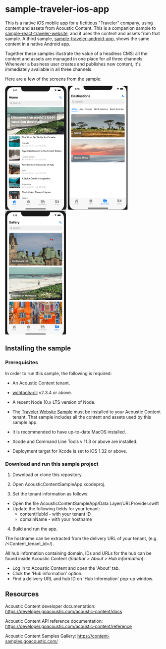 # sample-traveler-ios-app

This is a native iOS mobile app for a fictitious "Traveler" company, using content and assets from Acoustic Content. This is a companion sample to [sample-react-traveler-website](https://github.com/acoustic-content-samples/sample-react-traveler-website), and it uses the content and assets from that sample. A third sample, [sample-traveler-android-app](https://github.com/acoustic-content-samples/sample-traveler-android-app), shows the same content in a native Android app.

Together these samples illustrate the value of a headless CMS: all the content and assets are managed in one place for all three channels. Whenever a business user creates and publishes new content, it's immediately available in all three channels.

Here are a few of the screens from the sample:

<img src="./docs/images/ios1.png" height="400"></img>
<img src="./docs/images/ios3.png" height="400"></img>
<img src="./docs/images/ios4.png" height="400"></img>

## Installing the sample

### Prerequisites

In order to run this sample, the following is required:

- An Acoustic Content tenant.

- [wchtools-cli](https://github.com/ibm-wch/wchtools-cli) v2.3.4 or above.

- A recent Node 10.x LTS version of Node.

- The [Traveler Website Sample](https://github.com/acoustic-content-samples/sample-react-traveler-website) must be installed to your Acoustic Content tenant. That sample includes all the content and assets used by this sample app.

- It is recommended to have up-to-date MacOS installed.

- Xcode and Command Line Tools v 11.3 or above are installed.

- Deployment target for Xcode is set to iOS 1.32 or above.


### Download and run this sample project

1. Download or clone this repository.

2. Open AcousticContentSampleApp.xcodeproj.

3. Set the tenant information as follows:
- Open the file AcousticContentSampleApp/Data Layer/URLProvider.swift
- Update the following fields for your tenant:
	- contentHubId - with your tenant ID
	- domainName - with your hostname

4. Build and run the app.

The hostname can be extracted from the delivery URL of your tenant, (e.g. <hostname>/<Content_tenant_id>/).

All hub information containing domain, IDs and URLs for the hub can be found inside Acoustic Content (_Sidebar > About > Hub Information_):

- Log in to Acoustic Content and open the 'About' tab.
- Click the 'Hub information' option.
- Find a delivery URL and hub ID on 'Hub Information' pop-up window.

## Resources
 
Acoustic Content developer documentation: https://developer.goacoustic.com/acoustic-content/docs

Acoustic Content API reference documentation: https://developer.goacoustic.com/acoustic-content/reference

Acoustic Content Samples Gallery: https://content-samples.goacoustic.com/
